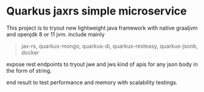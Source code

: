 # Quarkus jaxrs simple microservice

This project is to tryout new lightweight java framework with native graaljvm and openjdk 8 or 11 jvm. 
include mainly
>  jax-rs, quarkus-mongo, quarkus-di, quarkus-resteasy, quarkus-jsonb, docker

expose rest endpoints to tryout jwe and jws kind of apis for any json body in the form of string.

end result to test performance and memory with scalability testings.




